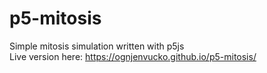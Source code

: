 # p5-mitosis
Simple mitosis simulation written with p5js<br/>
Live version here: https://ognjenvucko.github.io/p5-mitosis/
